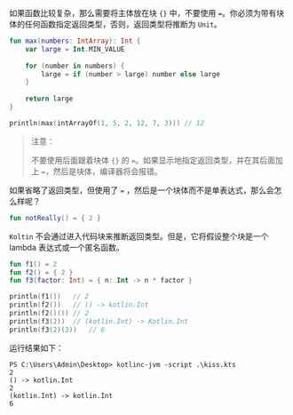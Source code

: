 如果函数比较复杂，那么需要将主体放在块 `{}` 中，不要使用 `=`。你必须为带有块体的任何函数指定返回类型，否则，返回类型将推断为 `Unit`。

```kotlin
fun max(numbers: IntArray): Int {
    var large = Int.MIN_VALUE
    
    for (number in numbers) {
        large = if (number > large) number else large
    }
    
    return large
}

println(max(intArrayOf(1, 5, 2, 12, 7, 3)))	// 12
```

> 注意：
>
> 不要使用后面跟着块体 `{}` 的 `=`。如果显示地指定返回类型，并在其后面加上 `=`，然后是块体，编译器将会报错。

如果省略了返回类型，但使用了 `=` ，然后是一个块体而不是单表达式，那么会怎么样呢？

```kotlin
fun notReally() = { 2 }
```

`Koltin` 不会通过进入代码块来推断返回类型。但是，它将假设整个块是一个 lambda 表达式或一个匿名函数。

```kotlin
fun f1() = 2
fun f2() = { 2 }
fun f3(factor: Int) = { n: Int -> n * factor }

println(f1())	// 2
println(f2())	// () -> kotlin.Int
println(f2()())	// 2
println(f3(2))	// (kotlin.Int) -> Kotlin.Int
println(f3(2)(3))	// 6
```

运行结果如下：

```shell
PS C:\Users\Admin\Desktop> kotlinc-jvm -script .\kiss.kts
2
() -> kotlin.Int
2
(kotlin.Int) -> kotlin.Int
6
```

